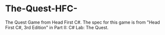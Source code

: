 # The-Quest-HFC-
The Quest Game from Head First C#. 
The spec for this game is from "Head First C#, 3rd Edition" in Part II: C# Lab: The Quest.
